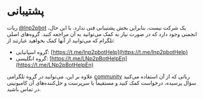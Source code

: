 # پشتیبانی

ربات [@lnp2pbot](https://t.me/lnp2pbot) یک شرکت نیست، بنابراین بخش پشتیبانی فنی ندارد. با این حال، انجمنی وجود دارد که در صورت نیاز به کمک می‌توانید به آن مراجعه کنید.
گروه‌های اصلی تلگرام که می‌توانید از آنها کمک بخواهید عبارتند از:
- گروه اسپانیایی: [https://t.me/lnp2pbotHelp](https://t.me/lnp2pbotHelp)
- گروه انگلیسی: [https://t.me/LNp2pBotHelpEn](https://t.me/LNp2pBotHelpEn)

علاوه بر این، می‌توانید در گروه تلگرامی [community](./community-find.md) رباتی که از آن استفاده می‌کنید سؤال پرسیده، درخواست کمک کنید و مستقیماً با سرپرست و حل‌کننده‌های آن کامیونیتی در تماس باشید.
